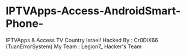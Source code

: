 # IPTVApps-Access-AndroidSmart-Phone-
IPTVApps &amp; Access TV Country Israel! Hacked By : Cr0DiX66 (TuanErrorSystem) My Team : Legion7_ Hacker's Team
